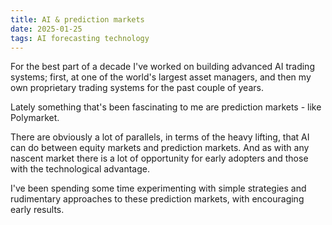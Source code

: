 ```yaml
---
title: AI & prediction markets
date: 2025-01-25
tags: AI forecasting technology
---
```


For the best part of a decade I've worked on building advanced AI trading systems; first, at one of the world's largest asset managers, and then my own proprietary trading systems for the past couple of years.

Lately something that's been fascinating to me are prediction markets - like Polymarket.

There are obviously a lot of parallels, in terms of the heavy lifting, that AI can do between equity markets and prediction markets. And as with any nascent market there is a lot of opportunity for early adopters and those with the technological advantage.

I've been spending some time experimenting with simple strategies and rudimentary approaches to these prediction markets, with encouraging early results.